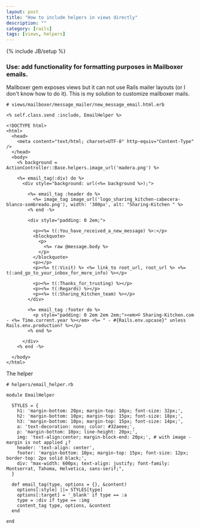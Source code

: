 ```yaml
---
layout: post
title: "How to include helpers in views directly"
description: ""
category: [rails]
tags: [views, helpers]
---
```

{% include JB/setup %}

### Use: add functionality for formatting purposes in Mailboxer emails.

Mailboxer gem exposes views but it can not use Rails mailer layouts (or I don't know how to do it). This is my solution to customize mailboxer mails.

    # views/mailboxer/message_mailer/new_message_email.html.erb

    <% self.class.send :include, EmailHelper %>
    
    <!DOCTYPE html>
    <html>
      <head>
        <meta content="text/html; charset=UTF-8" http-equiv="Content-Type" />
      </head>
      <body>
        <% background = ActionController::Base.helpers.image_url('madera.png') %>

        <%= email_tag(:div) do %>
          <div style="background: url(<%= background %>);">

            <%= email_tag :header do %>
              <%= image_tag image_url('logo_sharing_kitchen-cabecera-blanco-sombreado.png'), width: '300px', alt: "Sharing-Kitchen " %>
            <% end -%>

            <div style="padding: 0 2em;">

              <p><%= t(:You_have_received_a_new_message) %>:</p>
              <blockquote>
                <p>
                  <%= raw @message.body %>
                </p>
              </blockquote>
              <p></p>
              <p><%= t(:Visit) %> <%= link_to root_url, root_url %> <%= t(:and_go_to_your_inbox_for_more_info) %></p>

              <p><%= t(:Thanks_for_trusting) %></p>
              <p><%= t(:Regards) %></p>
              <p><%= t(:Sharing_Kitchen_team) %></p>
            </div>

            <%= email_tag :footer do %>
              <p style="padding: 0 2em 2em 2em;"><em>© Sharing-Kitchen.com - <%= Time.current.year %></em> <%= " - #{Rails.env.upcase}" unless Rails.env.production? %></p>
            <% end %>

          </div>
        <% end -%>

      </body>
    </html>


The helper

    # helpers/email_helper.rb

    module EmailHelper

      STYLES = {
        h1: 'margin-bottom: 20px; margin-top: 10px; font-size: 32px;',
        h2: 'margin-bottom: 10px; margin-top: 15px; font-size: 18px;',
        h3: 'margin-bottom: 10px; margin-top: 15px; font-size: 14px;',
        a: 'text-decoration: none; color: #32aeee;',
        p: 'margin-bottom: 10px; line-height: 20px;',
        img: 'text-align:center; margin-block-end: 20px;', # with image - margin is not applied ¿?
        header: 'text-align: center',
        footer: 'margin-bottom: 10px; margin-top: 15px; font-size: 12px; border-top: 2px solid black;',
        div: "max-width: 600px; text-align: justify; font-family: Montserrat, Tahoma, Helvetica, sans-serif;",
      }

      def email_tag(type, options = {}, &content)
        options[:style] ||= STYLES[type]
        options[:target] = '_blank' if type == :a
        type = :div if type == :img
        content_tag type, options, &content
      end

    end

